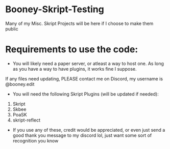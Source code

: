 # Booney-Skript-Testing
Many of my Misc. Skript Projects will be here if I choose to make them public

# Requirements to use the code:
- You will likely need a paper server, or atleast a way to host one.
As long as you have a way to have plugins, it works fine I suppose.

If any files need updating, PLEASE contact me on Discord, my username is @booney.edit

- You will need the following Skript Plugins (will be updated if needed):
1. Skript
2. Skbee
3. PoaSK
4. skript-reflect

- If you use any of these, credit would be appreciated, or even just send a good thank you message to my discord lol, just want some sort of recognition you know
   
